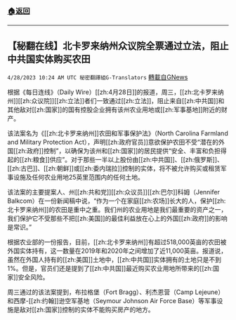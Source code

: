 ###  [:house:返回](README.md)
---


## 【秘翻在线】北卡罗来纳州众议院全票通过立法，阻止中共国实体购买农田
`4/28/2023 10:24 AM UTC 秘密翻譯組G-Translators` [轉載自GNews](https://gnews.org/articles/1259767)

根据《每日连线》（Daily Wire）[[zh:4月28日]]的报道，周三，[[zh:北卡罗来纳州]][[zh:众议院]][[zh:立法]]者们一致通过[[zh:立法]]，阻止来自[[zh:中共国]]和其他敌对[[zh:国家]]的国有控股企业拥有该州农业用地或[[zh:军事基地]]附近的财产。

该法案名为《[[zh:北卡罗来纳州]]农田和军事保护法》（North Carolina Farmland and Military Protection Act），声明[[zh:政府官员]]意欲保护农田不受“潜在的外国[[zh:政府]]控制”，以确保为该州和[[zh:国家]]的居民提供“安全、丰富和负担得起的[[zh:粮食]]供应”。对于那些一半以上股份由[[zh:中共国]]、[[zh:俄罗斯]]、[[zh:古巴]]、[[zh:朝鲜]]或[[zh:委内瑞拉]]控制的实体，将不被允许购买或租赁军事设施及任何农业用地25英里范围内的任何土地。

该法案的主要提案人、州[[zh:共和党]][[zh:众议员]][[zh:巴尔]]科姆（Jennifer Balkcom）在一份新闻稿中说，“作为一个在家庭[[zh:农场]]长大的人，保护[[zh:北卡罗来纳州]]的农田是重中之重。我们州的农业用地是我们最重要的资产之一，我们保护它不受那些不把[[zh:美国]]的最佳利益放在心上的外国[[zh:政府]]的影响是常识。”

根据农业部的一份报告，目前，[[zh:北卡罗来纳州]]有超过518,000英亩的农田被外国实体持有，这一数量在2019年和2020年之间增加了近11,000英亩。报道说，虽然在外国人持有的[[zh:美国]]土地中，[[zh:中共国]]实体拥有的土地只是不到1%。但是，官员们还是提到了[[zh:中共国]]最近购买农业用地所带来的[[zh:国家]]安全风险。

周三通过的该法案提到，布拉格堡（Fort Bragg）、利杰恩营（Camp Lejeune）和西摩\-[[zh:约翰]]逊空军基地（Seymour Johnson Air Force Base）等军事设施是敌对[[zh:国家]]控制的实体不能购买房产的地方。
